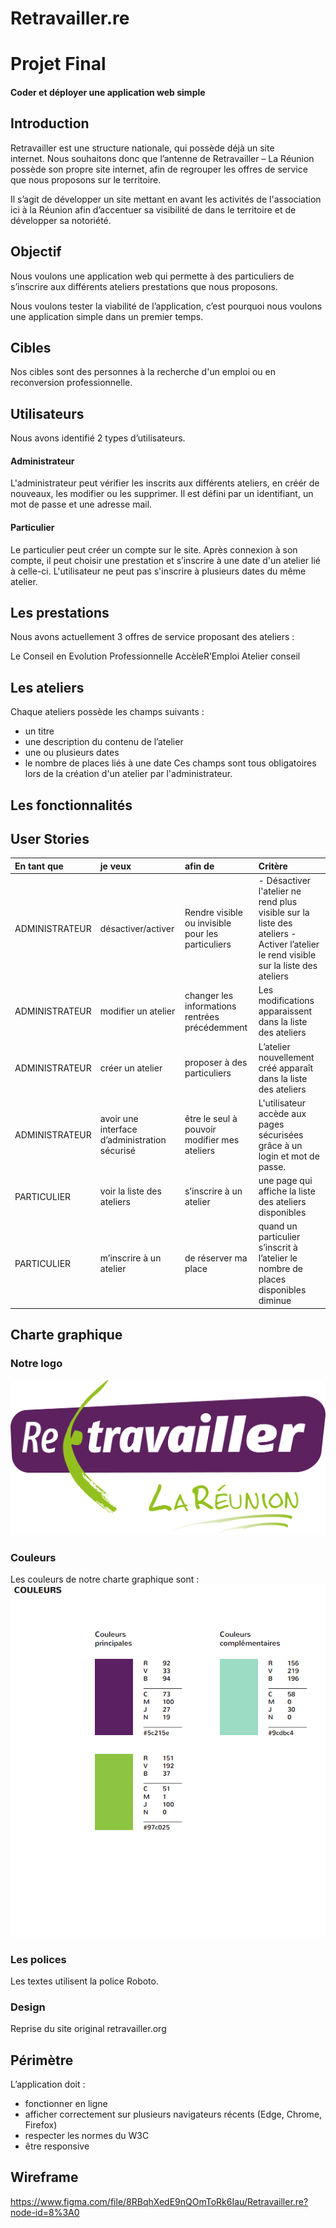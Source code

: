 # Retravailler.re
 
# Projet Final

#### Coder et déployer une application web simple

## Introduction


Retravailler est une structure nationale, qui possède déjà un site internet. Nous souhaitons donc que l’antenne de Retravailler – La Réunion possède son propre site internet, afin de regrouper les offres de service que nous proposons sur le territoire.   


Il s’agit de développer un site mettant en avant les activités de l'association ici à la Réunion afin d’accentuer sa visibilité de dans le territoire et de développer sa notoriété.

## Objectif

Nous voulons une application web qui permette à des particuliers de s’inscrire aux différents ateliers  prestations que nous proposons.

Nous voulons tester la viabilité de l’application, c’est pourquoi nous voulons une application simple dans un premier temps.


## Cibles

Nos cibles sont des personnes à la recherche d'un emploi ou en reconversion professionnelle.


## Utilisateurs

Nous avons identifié 2 types d’utilisateurs.

#### Administrateur

L'administrateur peut vérifier les inscrits aux différents ateliers, en créér de nouveaux, les modifier ou les supprimer.
Il est défini par un identifiant, un mot de passe et une adresse mail.

#### Particulier

Le particulier peut créer un compte sur le site.
Après connexion à son compte, il peut choisir une prestation et s’inscrire à une date d'un atelier lié à celle-ci.
L'utilisateur ne peut pas s'inscrire à plusieurs dates du même atelier.

## Les prestations

Nous avons actuellement 3 offres de service proposant des ateliers :

Le Conseil en Evolution Professionnelle
AccèleR’Emploi
Atelier conseil 


## Les ateliers

Chaque ateliers possède les champs suivants :

- un titre
- une description du contenu de l’atelier
- une ou plusieurs dates
- le nombre de places liés à une date
Ces champs sont tous obligatoires lors de la création d'un atelier par l'administrateur.


## Les fonctionnalités
## User Stories 

| En tant que    | je veux                      | afin de                                           | Critère                                         |                  
| :--------------| :----------------------------| :-------------------------------------------------| :------------------------------------------------------------|
|  ADMINISTRATEUR   | désactiver/activer           | Rendre visible ou invisible pour les particuliers |- Désactiver l'atelier ne rend plus visible sur la liste des ateliers  - Activer l’atelier le rend visible sur la liste des ateliers |
|   ADMINISTRATEUR    |modifier un atelier           |changer les informations rentrées précédemment     |Les modifications apparaissent dans la liste des ateliers      |
|   ADMINISTRATEUR    | créer un atelier             |proposer à des particuliers                        |L’atelier nouvellement créé apparaît dans la liste des ateliers|
|   ADMINISTRATEUR   |avoir une interface d’administration sécurisé|être le seul à pouvoir modifier mes ateliers|L'utilisateur accède aux pages sécurisées grâce à un login et mot de passe.|
|  PARTICULIER   |voir la liste des ateliers    |s’inscrire à un atelier                            |une page qui affiche la liste des ateliers disponibles         |
|  PARTICULIER   |m’inscrire à un atelier       |de réserver ma place     |quand un particulier s’inscrit à l’atelier le nombre de places disponibles diminue|



## Charte graphique

### Notre logo

![sparkles](src/ressources/img/logo-RW-reunion.png)

### Couleurs

Les couleurs de notre charte graphique sont :
![sparkles](src/ressources/couleurs.png)


### Les polices

Les textes utilisent la police Roboto.

### Design

Reprise du site original retravailler.org


## Périmètre

L’application doit :

- fonctionner en ligne
- afficher correctement sur plusieurs navigateurs récents (Edge, Chrome, Firefox)
- respecter les normes du W3C
- être responsive

## Wireframe

https://www.figma.com/file/8RBqhXedE9nQOmToRk6Iau/Retravailler.re?node-id=8%3A0




















